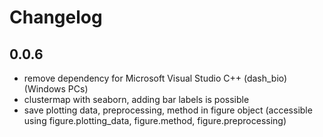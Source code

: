 # Changelog

## 0.0.6
* remove dependency for Microsoft Visual Studio C++ (dash_bio) (Windows PCs)
* clustermap with seaborn, adding bar labels is possible
* save plotting data, preprocessing, method in figure object (accessible using figure.plotting_data, figure.method, figure.preprocessing)